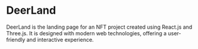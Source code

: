 # DeerLand
DeerLand is the landing page for an NFT project created using React.js and Three.js. It is designed with modern web technologies, offering a user-friendly and interactive experience.
